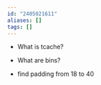 ```yaml
---
id: "2405021611"
aliases: []
tags: []
---
```


- What is tcache?
- What are bins?

- find padding from 18 to 40
